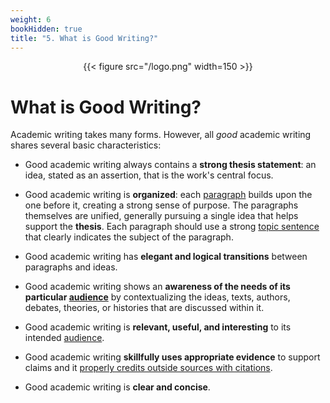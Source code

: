 ```yaml
---
weight: 6
bookHidden: true
title: "5. What is Good Writing?"
---
```


<div style="text-align:center">{{< figure src="/logo.png" width=150 >}}</div>

# What is Good Writing?


Academic writing takes many forms. However, all *good* academic writing
shares several basic characteristics:

-   Good academic writing always contains a **strong thesis statement**:
    an idea, stated as an assertion, that is the work's central focus.

-   Good academic writing is **organized**: each [paragraph]()
    builds upon the one before it, creating a strong sense of purpose.
    The paragraphs themselves are unified, generally pursuing a single
    idea that helps support the **thesis**. Each paragraph should use a
    strong [topic sentence]() that clearly indicates the subject of the
    paragraph.

-   Good academic writing has **elegant and logical transitions**
    between paragraphs and ideas.

-   Good academic writing shows an **awareness of the needs of its
    particular [audience](/resources/open-handbook/chapter-3)** by contextualizing the ideas, texts,
    authors, debates, theories, or histories that are discussed within it.

-   Good academic writing is **relevant, useful, and interesting** to
    its intended [audience](/resources/open-handbook/chapter-3).

-   Good academic writing **skillfully uses appropriate evidence** to support claims
    and it [properly credits outside sources with citations]().

-   Good academic writing is **clear and concise**.

